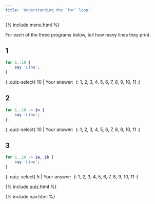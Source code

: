```yaml
---
title: 'Understanding the `for` loop'
---
```


{% include menu.html %}

For each of the three programs below, tell how many lines they print.

## 1

```raku
for 1..10 {
    say 'Line';
}
```

{:.quiz-select}
10 | Your answer:&nbsp; (: 1, 2, 3, 4, 5, 6, 7, 8, 9, 10, 11 :)

## 2

```raku
for 1..10 -> $n {
    say 'Line';
}
```

{:.quiz-select}
10 | Your answer:&nbsp; (: 1, 2, 3, 4, 5, 6, 7, 8, 9, 10, 11 :)

## 3

```raku
for 1..10 -> $a, $b {
    say 'Line';
}
```

{:.quiz-select}
5 | Your answer:&nbsp; (: 1, 2, 3, 4, 5, 6, 7, 8, 9, 10, 11 :)


{% include quiz.html %}

{% include nav.html %}
